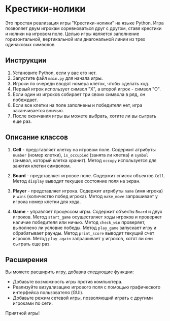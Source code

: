 # Крестики-нолики

Это простая реализация игры "Крестики-нолики" на языке Python. Игра позволяет двум игрокам соревноваться друг с другом, ставя крестики и нолики на игровом поле. Целью игры является заполнение горизонтальной, вертикальной или диагональной линии из трех одинаковых символов.

## Инструкции

1. Установите Python, если у вас его нет.
2. Запустите файл `main.py` для начала игры.
3. Игроки по очереди вводят номера клеток, чтобы сделать ход.
4. Первый игрок использует символ "X", а второй игрок - символ "O".
5. Если один из игроков собирает три своих символа в ряд, он побеждает.
6. Если все клетки на поле заполнены и победителя нет, игра заканчивается вничью.
7. После окончания игры вы можете выбрать, хотите ли вы сыграть еще раз.

## Описание классов

1. **Cell** - представляет клетку на игровом поле. Содержит атрибуты `number` (номер клетки), `is_occupied` (занята ли клетка) и `symbol` (символ, который клетка хранит). Метод `occupy` используется для занятия клетки символом.

2. **Board** - представляет игровое поле. Содержит список объектов `Cell`. Метод `display` выводит текущее состояние поля на экран.

3. **Player** - представляет игрока. Содержит атрибуты `name` (имя игрока) и `wins` (количество побед игрока). Метод `make_move` запрашивает у игрока номер клетки для хода.

4. **Game** - управляет процессом игры. Содержит объекты `Board` и двух игроков. Метод `start_game` осуществляет ходы игроков и проверяет наличие победителя или ничью. Метод `check_win` проверяет, выполнено ли условие победы. Метод `play_game` запускает игру и обрабатывает раунды. Метод `print_score` выводит текущий счет игроков. Метод `play_again` запрашивает у игроков, хотят ли они сыграть еще раз.

## Расширения

Вы можете расширить игру, добавив следующие функции:

- Добавьте возможность игры против компьютера.
- Реализуйте визуализацию игрового поля с помощью графического интерфейса пользователя (GUI).
- Добавьте режим сетевой игры, позволяющий играть с другими игроками по сети.

Приятной игры!
